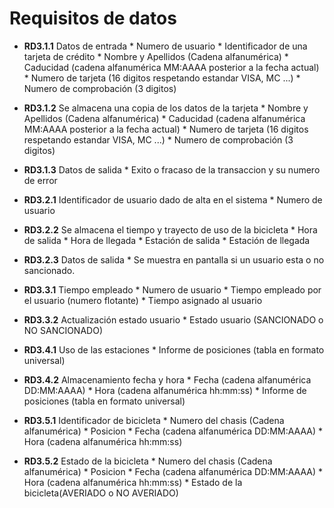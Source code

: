 
# Requisitos de datos
  
- **RD3.1.1** Datos de entrada
      * Numero de usuario
      * Identificador de una tarjeta de crédito
      * Nombre y Apellidos (Cadena alfanumérica)
      * Caducidad (cadena alfanumérica MM:AAAA posterior a la fecha actual)
      * Numero de tarjeta (16 digitos respetando estandar VISA, MC ...)
      * Numero de comprobación (3 digitos)

- **RD3.1.2** Se almacena una copia de los datos de la tarjeta
      * Nombre y Apellidos (Cadena alfanumérica)
      * Caducidad (cadena alfanumérica MM:AAAA posterior a la fecha actual)
      * Numero de tarjeta (16 digitos respetando estandar VISA, MC ...)
      * Numero de comprobación (3 digitos)

- **RD3.1.3** Datos de salida
      * Exito o fracaso de la transaccion y su numero de error

- **RD3.2.1** Identificador de usuario dado de alta en el sistema
      * Numero de usuario

- **RD3.2.2** Se almacena el tiempo y trayecto de uso de la bicicleta
      * Hora de salida
      * Hora de llegada
      * Estación de salida
      * Estación de llegada

- **RD3.2.3** Datos de salida
      * Se muestra en pantalla si un usuario esta o no sancionado.

- **RD3.3.1** Tiempo empleado
      * Numero de usuario
      * Tiempo empleado por el usuario (numero flotante)
      * Tiempo asignado al usuario

- **RD3.3.2** Actualización estado usuario
      * Estado usuario (SANCIONADO o NO SANCIONADO)

- **RD3.4.1** Uso de las estaciones
      * Informe de posiciones (tabla en formato universal)

- **RD3.4.2** Almacenamiento fecha y hora
      * Fecha (cadena alfanumérica DD:MM:AAAA)
      * Hora (cadena alfanumérica hh:mm:ss)
      * Informe de posiciones (tabla en formato universal)

- **RD3.5.1** Identificador de bicicleta
      * Numero del chasis (Cadena alfanumérica)
      * Posicion
      * Fecha (cadena alfanumérica DD:MM:AAAA)
      * Hora (cadena alfanumérica hh:mm:ss)

- **RD3.5.2** Estado de la bicicleta
      * Numero del chasis (Cadena alfanumérica)
      * Posicion
      * Fecha (cadena alfanumérica DD:MM:AAAA)
      * Hora (cadena alfanumérica hh:mm:ss)      * Estado de la bicicleta(AVERIADO o NO AVERIADO)
